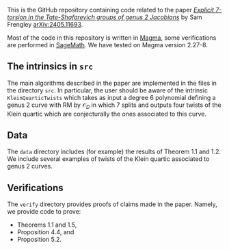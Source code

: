 This is the GitHub repository containing code related to the paper [*Explicit 7-torsion in the Tate-Shafarevich groups of genus 2 Jacobians*](https://arxiv.org/abs/2405.11693) by Sam Frengley [arXiv:2405.11693](https://arxiv.org).

Most of the code in this repository is written in [Magma](http://magma.maths.usyd.edu.au/magma/), some verifications are performed in [SageMath](https://www.sagemath.org). We have tested on Magma version 2.27-8.

## The intrinsics in `src`
The main algorithms described in the paper are implemented in the files in the directory `src`. In particular, the user should be aware of the intrinsic `KleinQuarticTwists` which takes as input a degree 6 polynomial defining a genus 2 curve with RM by $\mathcal{O}_D$ in which 7 splits and outputs four twists of the Klein quartic which are conjecturally the ones associated to this curve.

## Data
The `data` directory includes (for example) the results of Theorem 1.1 and 1.2. We include several examples of twists of the Klein quartic associated to genus 2 curves.

## Verifications
The `verify` directory provides proofs of claims made in the paper. Namely, we provide code to prove:
- Theorems 1.1 and 1.5,
- Proposition 4.4, and
- Proposition 5.2.

